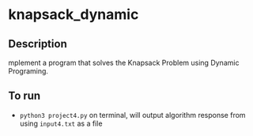# knapsack_dynamic
## Description
mplement a program that solves the Knapsack Problem using Dynamic Programing.
## To run
- `python3 project4.py` on terminal, will output algorithm response from using `input4.txt` as a file
